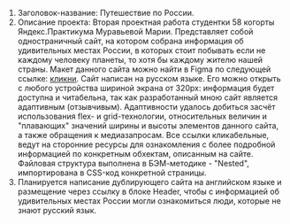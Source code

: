1. Заголовок-название: Путешествие по России.
2. Описание проекта: Вторая проектная работа студентки 58 когорты Яндекс.Практикума Муравьевой Марии. Представляет собой одностраничный сайт, на котором собрана информация об удивительных местах России, в которых стоит побывать если не каждому человеку планеты, то хотя бы каждому жителю нашей страны. Макет данного сайта можно найти в Figma по следующей ссылке: [кликни](https://www.figma.com/file/5S2WSbEFL6awjVWJ0NWL8Q/Sprint-3_-Russia-_-desktop-mobile?node-id=28503%3A0). Сайт написан на русском языке. Его можно открыть с любого устройства шириной экрана от 320px: информация будет доступна и читабельна, так как разработанный мною сайт является адаптивным (отзывчивым). Адаптивности удалось добиться засчёт использования flex- и grid-технологии, относительных величин и "плавающих" значений ширины и высоты элементов данного сайта, а также обращения к медиазапросам. Все ссылки кликабельные, ведут на сторонние ресурсы для ознакомления с более подробной информацией по конкретным обхектам, описанным на сайте. Файловая структура выполнена в БЭМ-методике - "Nested", импортирована в CSS-код конкретной страницы. 
4. Планируется написание дублирующего сайта на английском языке и размещение через ссылку в блоке Header, чтобы с информацией об удивительных местах России могли ознакомиться люди, которые не знают русский язык.
